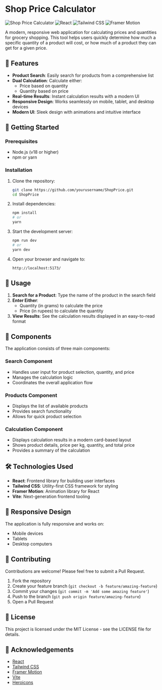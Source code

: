 # Shop Price Calculator

![Shop Price Calculator](https://img.shields.io/badge/Shop%20Price-Calculator-brightgreen)
![React](https://img.shields.io/badge/React-19.1.0-blue)
![Tailwind CSS](https://img.shields.io/badge/Tailwind%20CSS-4.1.7-38B2AC)
![Framer Motion](https://img.shields.io/badge/Framer%20Motion-12.11.4-0055FF)

A modern, responsive web application for calculating prices and quantities for grocery shopping. This tool helps users quickly determine how much a specific quantity of a product will cost, or how much of a product they can get for a given price.


## 🌟 Features

- **Product Search**: Easily search for products from a comprehensive list
- **Dual Calculation**: Calculate either:
  - Price based on quantity
  - Quantity based on price
- **Real-time Results**: Instant calculation results with a modern UI
- **Responsive Design**: Works seamlessly on mobile, tablet, and desktop devices
- **Modern UI**: Sleek design with animations and intuitive interface

## 🚀 Getting Started

### Prerequisites

- Node.js (v18 or higher)
- npm or yarn

### Installation

1. Clone the repository:
   ```bash
   git clone https://github.com/yourusername/ShopPrice.git
   cd ShopPrice
   ```

2. Install dependencies:
   ```bash
   npm install
   # or
   yarn
   ```

3. Start the development server:
   ```bash
   npm run dev
   # or
   yarn dev
   ```

4. Open your browser and navigate to:
   ```
   http://localhost:5173/
   ```

## 🔧 Usage

1. **Search for a Product**: Type the name of the product in the search field
2. **Enter Either**:
   - Quantity (in grams) to calculate the price
   - Price (in rupees) to calculate the quantity
3. **View Results**: See the calculation results displayed in an easy-to-read format

## 🧩 Components

The application consists of three main components:

### Search Component
- Handles user input for product selection, quantity, and price
- Manages the calculation logic
- Coordinates the overall application flow

### Products Component
- Displays the list of available products
- Provides search functionality
- Allows for quick product selection

### Calculation Component
- Displays calculation results in a modern card-based layout
- Shows product details, price per kg, quantity, and total price
- Provides a summary of the calculation

## 🛠️ Technologies Used

- **React**: Frontend library for building user interfaces
- **Tailwind CSS**: Utility-first CSS framework for styling
- **Framer Motion**: Animation library for React
- **Vite**: Next-generation frontend tooling

## 📱 Responsive Design

The application is fully responsive and works on:
- Mobile devices
- Tablets
- Desktop computers

## 🤝 Contributing

Contributions are welcome! Please feel free to submit a Pull Request.

1. Fork the repository
2. Create your feature branch (`git checkout -b feature/amazing-feature`)
3. Commit your changes (`git commit -m 'Add some amazing feature'`)
4. Push to the branch (`git push origin feature/amazing-feature`)
5. Open a Pull Request

## 📄 License

This project is licensed under the MIT License - see the LICENSE file for details.

## 🙏 Acknowledgements

- [React](https://reactjs.org/)
- [Tailwind CSS](https://tailwindcss.com/)
- [Framer Motion](https://www.framer.com/motion/)
- [Vite](https://vitejs.dev/)
- [Heroicons](https://heroicons.com/)
